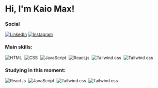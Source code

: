 # Hi, I'm Kaio Max! 


### Social
[![LinkedIn](https://img.shields.io/badge/LinkedIn-0D1117?style=for-the-badge&logo=linkedin&logoColor=blue)](https://www.linkedin.com/in/kaio-max-16b33a187/)
[![Instagram](https://img.shields.io/badge/Instagram-0D1117?style=for-the-badge&logo=instagram&logoColor=red)](https://www.instagram.com/kaiomaxl.p/?hl=pt-br)

 ### Main skills:
![HTML](https://img.shields.io/badge/-html-0D1117?style=for-the-badge&logo=HTML5&labelColor=0D1117)&nbsp;
![CSS](https://img.shields.io/badge/-CSS-0D1117?style=for-the-badge&logo=CSS3&logoColor=1572B6&labelColor=0D1117)&nbsp;
![JavaScript](https://img.shields.io/badge/-JavaScript-0D1117?style=for-the-badge&logo=javascript&labelColor=0D1117)&nbsp;
![React.js](https://img.shields.io/badge/-React.js-0D1117?style=for-the-badge&logo=react&labelColor=0D1117)&nbsp;
![Tailwind css](https://img.shields.io/badge/Tailwind_CSS-0D1117?style=for-the-badge&logo=tailwind-css&logoColor=#00ffff)&nbsp;
![Tailwind css](https://img.shields.io/badge/Next.js-0D1117.svg?style=for-the-badge&logo=nextdotjs&logoColor=white)&nbsp;

### Studying in this moment:
![React.js](https://img.shields.io/badge/-React.js-0D1117?style=for-the-badge&logo=react&labelColor=0D1117)&nbsp;
![JavaScript](https://img.shields.io/badge/-JavaScript-0D1117?style=for-the-badge&logo=javascript&labelColor=0D1117)&nbsp;
![Tailwind css](https://img.shields.io/badge/Tailwind_CSS-0D1117?style=for-the-badge&logo=tailwind-css&logoColor=#00ffff)&nbsp;
![Tailwind css](https://img.shields.io/badge/Next.js-0D1117.svg?style=for-the-badge&logo=nextdotjs&logoColor=white)&nbsp;
